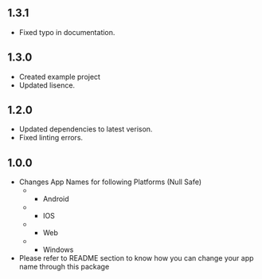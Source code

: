 ## 1.3.1
* Fixed typo in documentation.
## 1.3.0
* Created example project
* Updated lisence.
## 1.2.0
* Updated dependencies to latest verison.
* Fixed linting errors.
## 1.0.0

* Changes App Names for following Platforms (Null Safe)
  * - Android
  * - IOS
  * - Web
  * - Windows
* Please refer to README section to know how you can change your app name through this package